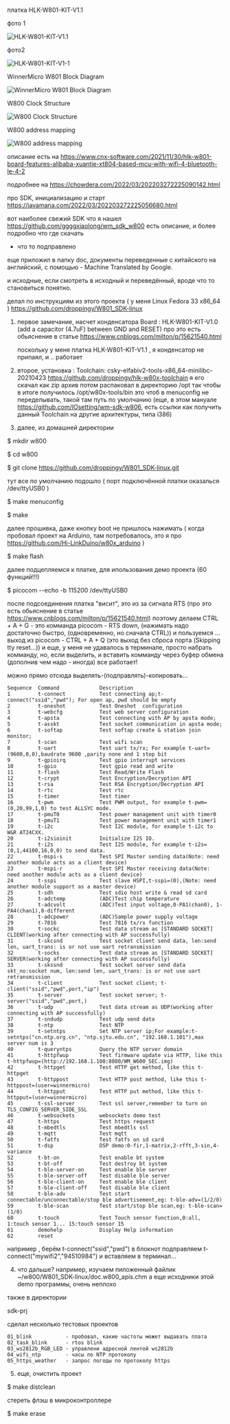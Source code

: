 платка 
HLK-W801-KIT-V1.1

фото 1 
<p><img src="https://github.com/nvv13/test/blob/main/test-mk/w801/jpg/HLK-W801-KIT-V1.1.jpg" alt="HLK-W801-KIT-V1.1" title="HLK-W801-KIT-V1.1" /></p>

фото2
<p><img src="https://github.com/nvv13/test/blob/main/test-mk/w801/jpg/HLK-W801-KIT-V1-1.jpg" alt="HLK-W801-KIT-V1-1" title="HLK-W801-KIT-V1-1" /></p>


WinnerMicro W801 Block Diagram
<p><img src="https://github.com/nvv13/test/blob/main/test-mk/w801/jpg/winnermicro-w801-block-diagram.jpg" alt="WinnerMicro W801 Block Diagram" title="WinnerMicro W801 Block Diagram" /></p>


W800 Clock Structure
<p><img src="https://github.com/nvv13/test/blob/main/test-mk/w801/jpg/W800%20Clock%20Structure.jpg" alt="W800 Clock Structure" title="W800 Clock Structure" /></p>


W800 address mapping
<p><img src="https://github.com/nvv13/test/blob/main/test-mk/w801/jpg/W800%20address%20mapping.jpg" alt="W800 address mapping" title="W800 address mapping" /></p>


описание есть на https://www.cnx-software.com/2021/11/30/hlk-w801-board-features-alibaba-xuantie-xt804-based-mcu-with-wifi-4-bluetooth-le-4-2

подробнее на https://chowdera.com/2022/03/202203272225090142.html

про SDK, инициализацию и старт https://javamana.com/2022/03/202203272225056680.html

вот наиболее свежий SDK что я нашел https://github.com/ggggxiaolong/wm_sdk_w800
есть описание, и более подробно что где скачать
+ что то подправлено

еще приложил в папку doc, документы переведенные с китайского на английский, с помощью - Machine Translated by Google.

и исходные, если смотреть в исходный и переведённый, вроде что то становиться понятно.



делал по инструкциям из этого проекта ( у меня Linux Fedora 33 x86_64 )
https://github.com/droppingy/W801_SDK-linux


1) первое замечание, насчет конденсатора
 Board : HLK-W801-KIT-V1.0 (add a capacitor (4.7uF) between GND and RESET)
   про это есть обьяснение в статье
   https://www.cnblogs.com/milton/p/15621540.html
   
   поскольку у меня платка HLK-W801-KIT-V1.1 , я конденсатор не припаял, и .. работает

2) второе, установка :
 Toolchain: csky-elfabiv2-tools-x86_64-minilibc-20210423  https://github.com/droppingy/hlk-w80x-toolchain 
   я его скачал как zip архив
   потом распаковал в директорию /opt 
   так чтобы в итоге получилось /opt/w80x-tools/bin
   это чтоб в menuconfig не переделывать, такой там путь по умолчанию
 (еще, в этом мануале https://github.com/IOsetting/wm-sdk-w806, есть ссылки как получить данный Toolchain на другие архитектуры, типа i386)



3) далее, из домашней директории

$ mkdir w800

$ cd w800

$ git clone https://github.com/droppingy/W801_SDK-linux.git

  тут все по умолчанию подошло ( порт подключённой платки оказалься /dev/ttyUSB0 )

$ make menuconfig

$ make


  далее прошивка, даже кнопку boot не пришлось нажимать ( когда пробовал проект на Arduino, там потребовалось, это я про https://github.com/Hi-LinkDuino/w80x_arduino )

$ make flash

  далее подцепляемся к платке, для ипользования демо проекта (60 функций!!!)

$ picocom --echo -b 115200 /dev/ttyUSB0

  после подсоединения платка "висит", это из за сигнала RTS (про это есть обьяснение в статье https://www.cnblogs.com/milton/p/15621540.html)
  поэтому делаем CTRL + A + G   - это комманда picocom - RTS down, (нажимать надо достаточно быстро, (одновременно, но сначала CTRL))
  и пользуемся ...
          выход из picocom - CTRL + A + Q  (это выход без сброса порта (Skipping tty reset...))
  и еще, у меня не удавалось в терминале, просто набрать комманду,
  но, если выделить, и вставить комманду через буфер обмена (дополнив чем надо - иногда) все работает!

  можно прямо отсюда выделять-(подправлять)-копировать...
~~~
Sequence  Command             Description
1         t-connect           Test connecting ap;t-connect("ssid","pwd"); For open ap, pwd should be empty
2         t-oneshot           Test Oneshot  configuration
3         t-webcfg            Test web server configuration
4         t-apsta             Test connecting with AP by apsta mode;
5         t-asskt             Test socket communication in apsta mode;
6         t-softap            Test softap create & station join monitor;
7         t-scan              Test wifi scan
8         t-uart              Test uart tx/rx; For example t-uart=(9600,0,0),baudrate 9600 ,parity none and 1 stop bit
9         t-gpioirq           Test gpio interrupt services
10        t-gpio              Test gpio read and write
11        t-flash             Test Read/Write Flash 
12        t-crypt             Test Encryption/Decryption API
13        t-rsa               Test RSA Encryption/Decryption API
14        t-rtc               Test rtc
15        t-timer             Test timer
16        t-pwm               Test PWM output, for example t-pwm=(0,20,99,1,0) to test ALLSYC mode.
17        t-pmuT0             Test power management unit with timer0
18        t-pmuT1             Test power management unit with timer1
19        t-i2c               Test I2C module, for example t-i2c to W&R AT24CXX.
20        t-i2sioinit         Initialize I2S IO.
21        t-i2s               Test I2S module, for example t-i2s=(0,1,44100,16,0,0) to send data.
22        t-mspi-s            Test SPI Master sending data(Note: need another module acts as a client device)
23        t-mspi-r            Test SPI Master receiving data(Note: need another module acts as a client device)
24        t-sspi              Test slave HSPI,t-sspi=(0),(Note: need another module support as a master device)
25        t-sdh               Test sdio host write & read sd card
26        t-adctemp           (ADC)Test chip temperature
27        t-adcvolt           (ADC)Test input voltage,0-PA1(chan0), 1-PA4(chan1),8-different
28        t-adcpower          (ADC)Sample power supply voltage
29        t-7816              Test 7816 tx/rx function
30        t-sockc             Test data stream as [STANDARD SOCKET] CLIENT(working after connecting with AP successfully)
31        t-skcsnd            Test socket client send data, len:send len, uart_trans: is or not use uart retransmission
32        t-socks             Test data stream as [STANDARD SOCKET] SERVER(working after connecting with AP successfully)
33        t-skssnd            Test socket server send data skt_no:socket num, len:send len, uart_trans: is or not use uart retransmission
34        t-client            Test socket client; t-client("ssid","pwd",port,"ip")
35        t-server            Test socket server; t-server("ssid","pwd",port,)
36        t-udp               Test data stream as UDP(working after connecting with AP successfully)
37        t-sndudp            Test udp send data
38        t-ntp               Test NTP
39        t-setntps           Set NTP server ip;For example:t-setntps("cn.ntp.org.cn", "ntp.sjtu.edu.cn", "192.168.1.101"),max server num is 3
40        t-queryntps         Query the NTP server domain
41        t-httpfwup          Test firmware update via HTTP, like this t-httpfwup=(http://192.168.1.100:8080/WM_W600_SEC.img)
42        t-httpget           Test HTTP get method, like this t-httpget
43        t-httppost          Test HTTP post method, like this t-httppost=(user=winnermicro)
44        t-httpput           Test HTTP put method, like this t-httpput=(user=winnermicro)
45        t-ssl-server        Test ssl server,remember to turn on TLS_CONFIG_SERVER_SIDE_SSL
46        t-websockets        websockets demo test
47        t-https             Test https request
48        t-mbedtls           Test mbedtls ssl
49        t-mqtt              Test mqtt
50        t-fatfs             Test fatfs on sd card
51        t-dsp               DSP demo:0-fir,1-matrix,2-rfft,3-sin,4-variance
52        t-bt-on             Test enable bt system
53        t-bt-off            Test destroy bt system
54        t-ble-server-on     Test enable ble server
55        t-ble-server-off    Test disable ble server
56        t-ble-client-on     Test enable ble client
57        t-ble-client-off    Test disable ble client
58        t-ble-adv           Test start connectable/unconnectable/stop ble advertisement,eg: t-ble-adv=(1/2/0)
59        t-ble-scan          Test start/stop ble scan,eg: t-ble-scan=(1/0)
60        t-touch             Test Touch sensor function,0:all, 1:touch sensor 1... 15:touch sensor 15
61        demohelp            Display Help information
62        reset
~~~

например , берём t-connect("ssid","pwd") в блокнот
подправляем t-connect("mywifi2","94510984")
и вставляем в терминал...
                         

4) что дальше?
  например, изучаем пиложенный файлик
  ~/w800/W801_SDK-linux/doc.w800_apis.chm
  а еще исходники этой demo программы, очень неплохо


также в директории

sdk-prj

сделал несколько тестовых проектов
~~~
01_blink           - пробовал, какие частоты может выдавать плата
02_task_blink      - rtos blink
03_ws2812b_RGB_LED - управлени адресной лентой ws2812b 
04_wifi_ntp        - часы по NTP протоколу     
05_https_weather   - запрос погоды по протоколу https 
~~~




5) еще, 
очистить проект

$ make distclean


стереть флэш в микроконтроллере

$ make erase

